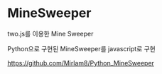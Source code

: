 # MineSweeper
 
two.js를 이용한 Mine Sweeper

Python으로 구현된 MineSweeper를 javascript로 구현

https://github.com/Mirlam8/Python_MineSweeper